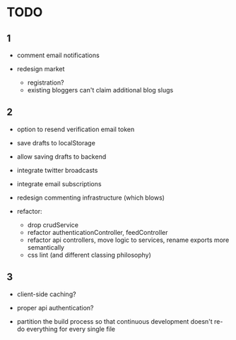 TODO 
=======

1
-------

- comment email notifications

- redesign market
  - registration?
  - existing bloggers can't claim additional blog slugs



2
-------

- option to resend verification email token
- save drafts to localStorage
- allow saving drafts to backend
- integrate twitter broadcasts
- integrate email subscriptions
- redesign commenting infrastructure (which blows)

- refactor:
    - drop crudService
    - refactor authenticationController, feedController
    - refactor api controllers, move logic to services, rename exports more semantically
    - css lint (and different classing philosophy)



3
-------

- client-side caching?
- proper api authentication?

- partition the build process so that continuous development
  doesn't re-do everything for every single file
  